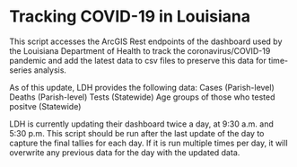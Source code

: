 # Tracking COVID-19 in Louisiana

This script accesses the ArcGIS Rest endpoints of the dashboard used by the Louisiana Department of Health to track the coronavirus/COVID-19 pandemic
and add the latest data to csv files to preserve this data for time-series analysis.

As of this update, LDH provides the following data:
Cases (Parish-level)
Deaths (Parish-level)
Tests (Statewide)
Age groups of those who tested positve (Statewide)

LDH is currently updating their dashboard twice a day, at 9:30 a.m. and 5:30 p.m. This script should be run after the last update of the day to capture the final tallies for each day. If it is run multiple 
times per day, it will overwrite any previous data for the day with the updated data.
